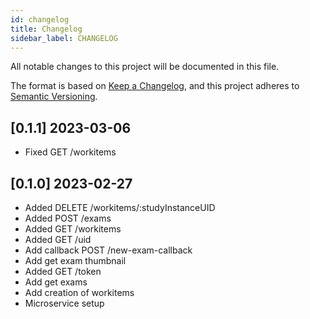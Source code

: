 ```yaml
---
id: changelog
title: Changelog
sidebar_label: CHANGELOG
---
```

All notable changes to this project will be documented in this file.

The format is based on [Keep a Changelog](https://keepachangelog.com/en/1.0.0/),
and this project adheres to [Semantic Versioning](https://semver.org/spec/v2.0.0.html).

## [0.1.1] 2023-03-06

- Fixed GET /workitems

## [0.1.0] 2023-02-27
- Added DELETE /workitems/:studyInstanceUID
- Added POST /exams
- Added GET /workitems
- Added GET /uid
- Add callback POST /new-exam-callback
- Add get exam thumbnail
- Added GET /token
- Add get exams
- Add creation of workitems
- Microservice setup
